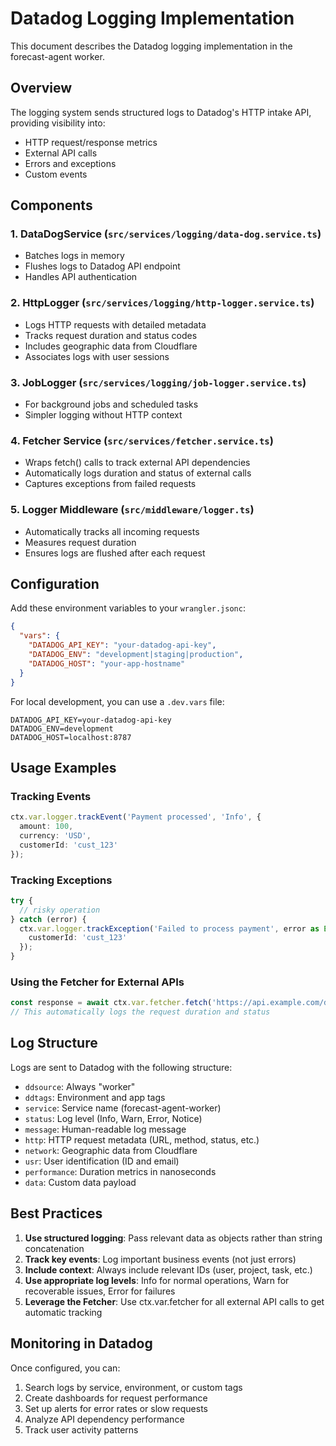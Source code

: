 # Datadog Logging Implementation

This document describes the Datadog logging implementation in the forecast-agent worker.

## Overview

The logging system sends structured logs to Datadog's HTTP intake API, providing visibility into:
- HTTP request/response metrics
- External API calls
- Errors and exceptions
- Custom events

## Components

### 1. DataDogService (`src/services/logging/data-dog.service.ts`)
- Batches logs in memory
- Flushes logs to Datadog API endpoint
- Handles API authentication

### 2. HttpLogger (`src/services/logging/http-logger.service.ts`)
- Logs HTTP requests with detailed metadata
- Tracks request duration and status codes
- Includes geographic data from Cloudflare
- Associates logs with user sessions

### 3. JobLogger (`src/services/logging/job-logger.service.ts`)
- For background jobs and scheduled tasks
- Simpler logging without HTTP context

### 4. Fetcher Service (`src/services/fetcher.service.ts`)
- Wraps fetch() calls to track external API dependencies
- Automatically logs duration and status of external calls
- Captures exceptions from failed requests

### 5. Logger Middleware (`src/middleware/logger.ts`)
- Automatically tracks all incoming requests
- Measures request duration
- Ensures logs are flushed after each request

## Configuration

Add these environment variables to your `wrangler.jsonc`:

```json
{
  "vars": {
    "DATADOG_API_KEY": "your-datadog-api-key",
    "DATADOG_ENV": "development|staging|production",
    "DATADOG_HOST": "your-app-hostname"
  }
}
```

For local development, you can use a `.dev.vars` file:
```
DATADOG_API_KEY=your-datadog-api-key
DATADOG_ENV=development
DATADOG_HOST=localhost:8787
```

## Usage Examples

### Tracking Events
```typescript
ctx.var.logger.trackEvent('Payment processed', 'Info', {
  amount: 100,
  currency: 'USD',
  customerId: 'cust_123'
});
```

### Tracking Exceptions
```typescript
try {
  // risky operation
} catch (error) {
  ctx.var.logger.trackException('Failed to process payment', error as Error, {
    customerId: 'cust_123'
  });
}
```

### Using the Fetcher for External APIs
```typescript
const response = await ctx.var.fetcher.fetch('https://api.example.com/data');
// This automatically logs the request duration and status
```

## Log Structure

Logs are sent to Datadog with the following structure:
- `ddsource`: Always "worker"
- `ddtags`: Environment and app tags
- `service`: Service name (forecast-agent-worker)
- `status`: Log level (Info, Warn, Error, Notice)
- `message`: Human-readable log message
- `http`: HTTP request metadata (URL, method, status, etc.)
- `network`: Geographic data from Cloudflare
- `usr`: User identification (ID and email)
- `performance`: Duration metrics in nanoseconds
- `data`: Custom data payload

## Best Practices

1. **Use structured logging**: Pass relevant data as objects rather than string concatenation
2. **Track key events**: Log important business events (not just errors)
3. **Include context**: Always include relevant IDs (user, project, task, etc.)
4. **Use appropriate log levels**: Info for normal operations, Warn for recoverable issues, Error for failures
5. **Leverage the Fetcher**: Use ctx.var.fetcher for all external API calls to get automatic tracking

## Monitoring in Datadog

Once configured, you can:
1. Search logs by service, environment, or custom tags
2. Create dashboards for request performance
3. Set up alerts for error rates or slow requests
4. Analyze API dependency performance
5. Track user activity patterns